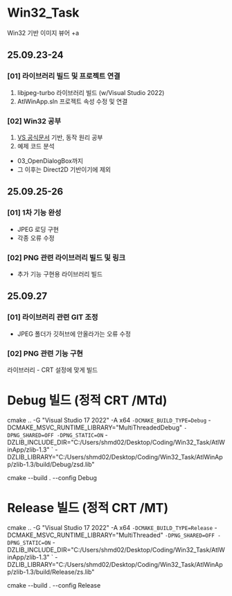 # Win32_Task
Win32 기반 이미지 뷰어 +a

## 25.09.23-24
### [01] 라이브러리 빌드 및 프로젝트 연결
1. libjpeg-turbo 라이브러리 빌드 (w/Visual Studio 2022)
2. AtlWinApp.sln 프로젝트 속성 수정 및 연결

### [02] Win32 공부
1.  [VS 공식문서](https://learn.microsoft.com/ko-kr/windows/win32/learnwin32/learn-to-program-for-windows) 기반, 동작 원리 공부
2. 예제 코드 분석
- 03_OpenDialogBox까지
- 그 이후는 Direct2D 기반이기에 제외

## 25.09.25-26 
### [01] 1차 기능 완성
- JPEG 로딩 구현
- 각종 오류 수정
### [02] PNG 관련 라이브러리 빌드 및 링크
- 추가 기능 구현용 라이브러리 빌드

## 25.09.27
### [01] 라이브러리 관련 GIT 조정
- JPEG 폴더가 깃허브에 안올라가는 오류 수정
### [02] PNG 관련 기능 구현
라이브러리 - CRT 설정에 맞게 빌드
# Debug 빌드 (정적 CRT /MTd)
cmake .. -G "Visual Studio 17 2022" -A x64 `
  -DCMAKE_BUILD_TYPE=Debug `
  -DCMAKE_MSVC_RUNTIME_LIBRARY="MultiThreadedDebug" `
  -DPNG_SHARED=OFF -DPNG_STATIC=ON `
  -DZLIB_INCLUDE_DIR="C:/Users/shmd02/Desktop/Coding/Win32_Task/AtlWinApp/zlib-1.3" `
  -DZLIB_LIBRARY="C:/Users/shmd02/Desktop/Coding/Win32_Task/AtlWinApp/zlib-1.3/build/Debug/zsd.lib"

cmake --build . --config Debug


# Release 빌드 (정적 CRT /MT)
cmake .. -G "Visual Studio 17 2022" -A x64 `
  -DCMAKE_BUILD_TYPE=Release `
  -DCMAKE_MSVC_RUNTIME_LIBRARY="MultiThreaded" `
  -DPNG_SHARED=OFF -DPNG_STATIC=ON `
  -DZLIB_INCLUDE_DIR="C:/Users/shmd02/Desktop/Coding/Win32_Task/AtlWinApp/zlib-1.3" `
  -DZLIB_LIBRARY="C:/Users/shmd02/Desktop/Coding/Win32_Task/AtlWinApp/zlib-1.3/build/Release/zs.lib"

cmake --build . --config Release
